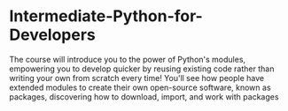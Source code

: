 # Intermediate-Python-for-Developers
The course will introduce you to the power of Python's modules, empowering you to develop quicker by reusing existing code rather than writing your own from scratch every time! You'll see how people have extended modules to create their own open-source software, known as packages, discovering how to download, import, and work with packages
